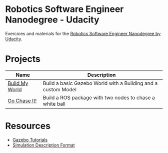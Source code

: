 # Robotics Software Engineer Nanodegree - Udacity

Exercices and materials for the [Robotics Software Engineer Nanodegree by Udacity](https://www.udacity.com/course/robotics-software-engineer--nd209).

# Projects

| Name                                   | Description                                                   |
| -------------------------------------- | ------------------------------------------------------------- |
| [Build My World](p1_myworld/README.md) | Build a basic Gazebo World with a Building and a custom Model |
| [Go Chase It!](p2_chase_it/README.md)  | Build a ROS package with two nodes to chase a white ball      |

# Resources

- [Gazebo Tutorials](http://gazebosim.org/tutorials)
- [Simulation Description Format](http://sdformat.org/spec?ver=1.6&elem=world)
